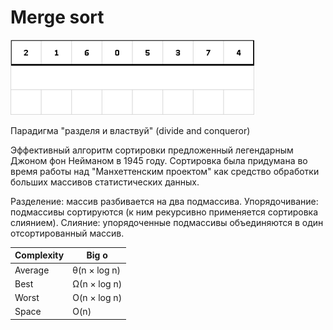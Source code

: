 # Merge sort

<img src='./merge-sort.gif'>

<br />

Парадигма "разделя и властвуй" (divide and conqueror)

Эффективный алгоритм сортировки предложенный легендарным Джоном фон Нейманом в
1945 году. Сортировка была придумана во время работы над "Манхеттенским проектом"
как средство обработки больших массивов статистических данных.

Разделение: массив разбивается на два подмассива. Упорядочивание: подмассивы
сортируются (к ним рекурсивно применяется сортировка слиянием). Слияние:
упорядоченные подмассивы объединяются в один отсортированный массив.

| Complexity | Big o        |
| ---------- | ------------ |
| Average    | θ(n × log n) |
| Best       | Ω(n × log n) |
| Worst      | O(n × log n) |
| Space      | O(n)         |
